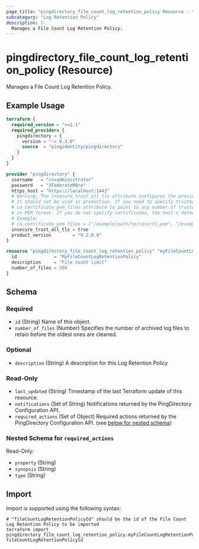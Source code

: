 ```yaml
---
page_title: "pingdirectory_file_count_log_retention_policy Resource - terraform-provider-pingdirectory"
subcategory: "Log Retention Policy"
description: |-
  Manages a File Count Log Retention Policy.
---
```


# pingdirectory_file_count_log_retention_policy (Resource)

Manages a File Count Log Retention Policy.

## Example Usage

```terraform
terraform {
  required_version = ">=1.1"
  required_providers {
    pingdirectory = {
      version = "~> 0.3.0"
      source  = "pingidentity/pingdirectory"
    }
  }
}

provider "pingdirectory" {
  username   = "cn=administrator"
  password   = "2FederateM0re"
  https_host = "https://localhost:1443"
  # Warning: The insecure_trust_all_tls attribute configures the provider to trust any certificate presented by the PingDirectory server.
  # It should not be used in production. If you need to specify trusted CA certificates, use the
  # ca_certificate_pem_files attribute to point to any number of trusted CA certificate files
  # in PEM format. If you do not specify certificates, the host's default root CA set will be used.
  # Example:
  # ca_certificate_pem_files = ["/example/path/to/cacert1.pem", "/example/path/to/cacert2.pem"]
  insecure_trust_all_tls = true
  product_version        = "9.2.0.0"
}

resource "pingdirectory_file_count_log_retention_policy" "myFileCountLogRetentionPolicy" {
  id              = "MyFileCountLogRetentionPolicy"
  description     = "File count limit"
  number_of_files = 200
}
```

<!-- schema generated by tfplugindocs -->
## Schema

### Required

- `id` (String) Name of this object.
- `number_of_files` (Number) Specifies the number of archived log files to retain before the oldest ones are cleaned.

### Optional

- `description` (String) A description for this Log Retention Policy

### Read-Only

- `last_updated` (String) Timestamp of the last Terraform update of this resource.
- `notifications` (Set of String) Notifications returned by the PingDirectory Configuration API.
- `required_actions` (Set of Object) Required actions returned by the PingDirectory Configuration API. (see [below for nested schema](#nestedatt--required_actions))

<a id="nestedatt--required_actions"></a>
### Nested Schema for `required_actions`

Read-Only:

- `property` (String)
- `synopsis` (String)
- `type` (String)

## Import

Import is supported using the following syntax:

```shell
# "fileCountLogRetentionPolicyId" should be the id of the File Count Log Retention Policy to be imported
terraform import pingdirectory_file_count_log_retention_policy.myFileCountLogRetentionPolicy fileCountLogRetentionPolicyId
```

